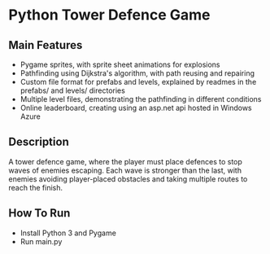 # Python Tower Defence Game

## Main Features
- Pygame sprites, with sprite sheet animations for explosions
- Pathfinding using Dijkstra's algorithm, with path reusing and repairing
- Custom file format for prefabs and levels, explained by readmes in the prefabs/ and levels/ directories
- Multiple level files, demonstrating the pathfinding in different conditions
- Online leaderboard, creating using an asp.net api hosted in Windows Azure

## Description
A tower defence game, where the player must place defences to stop waves of enemies escaping. Each wave
is stronger than the last, with enemies avoiding player-placed obstacles and taking multiple routes to reach the finish.

## How To Run
- Install Python 3 and Pygame
- Run main.py